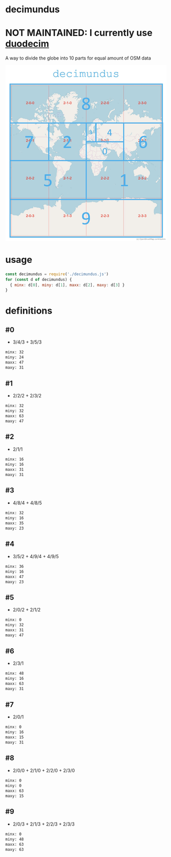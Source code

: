 # decimundus
# NOT MAINTAINED: I currently use [duodecim](https://github.com/hfu/duodecim)
A way to divide the globe into 10 parts for equal amount of OSM data

![decimundus](decimundus.jpg)

# usage
```javascript
const decimundus = require('./decimundus.js')
for (const d of decimundus) {
  { minx: d[0], miny: d[1], maxx: d[2], maxy: d[3] }
}
```

# definitions
## #0
- 3/4/3 + 3/5/3

```
minx: 32
miny: 24
maxx: 47
maxy: 31
```

## #1
- 2/2/2 + 2/3/2

```
minx: 32
miny: 32
maxx: 63
maxy: 47
```

## #2
- 2/1/1

```
minx: 16
miny: 16
maxx: 31
maxy: 31
```

## #3
- 4/8/4 + 4/8/5

```
minx: 32
miny: 16
maxx: 35
maxy: 23
```

## #4
- 3/5/2 + 4/9/4 + 4/9/5

```
minx: 36
miny: 16
maxx: 47
maxy: 23
```

## #5
- 2/0/2 + 2/1/2

```
minx: 0
miny: 32
maxx: 31
maxy: 47
```

## #6
- 2/3/1

```
minx: 48
miny: 16
maxx: 63
maxy: 31
```

## #7
- 2/0/1

```
minx: 0
miny: 16
maxx: 15
maxy: 31
```

## #8
- 2/0/0 + 2/1/0 + 2/2/0 + 2/3/0

```
minx: 0
miny: 0
maxx: 63
maxy: 15
```

## #9
- 2/0/3 + 2/1/3 + 2/2/3 + 2/3/3

```
minx: 0
miny: 48
maxx: 63
maxy: 63
```

